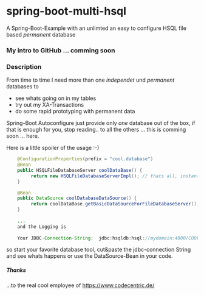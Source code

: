 # spring-boot-multi-hsql
A Spring-Boot-Example with an unlimted an easy to configure HSQL file based _permanent_ database

### My intro to GitHub ... comming soon 
### Description

From time to time I need more than one _independet_ und _permanent_ databases to
* see whats going on in my tables
* try out my XA-Transactions 
* do some rapid prototyping with permanent data

Spring-Boot Autoconfigure just provide only *one* database out of the box, if that is enough for you, stop reading..
to all the others ... this is comming soon ... here.

Here is a little spoiler of the usage :-)

``` java
    @ConfigurationProperties(prefix = "cool.database")
    @Bean 
    public HSQLFileDatabaseServer coolDataBase() {
	     return new HSQLFileDatabaseServerImpl(); // thats all, instantiate and starts the server
    }

    @Bean 
    public DataSource coolDatabaseDataSource() {
	     return coolDataBase.getBasicDataSourceForFileDatabaseServer();
    }
    
    ...
    and the Logging is
    
    Your JDBC-Connection-String:  jdbc:hsqldb:hsql://mydomain:4000/COOL_DB
```
so start your favorite database tool, cut&paste the jdbc-connection String and see whats happens or use the DataSource-Bean in your code.


##### Thanks
...to the real cool employee of https://www.codecentric.de/ 

